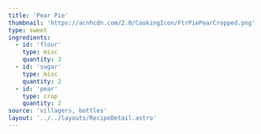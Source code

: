 ```yaml
---
title: 'Pear Pie'
thumbnail: 'https://acnhcdn.com/2.0/CookingIcon/FtrPiePearCropped.png'
type: sweet
ingredients:
  - id: 'flour'
    type: misc
    quantity: 3
  - id: 'sugar'
    type: misc
    quantity: 2
  - id: 'pear'
    type: crop
    quantity: 2
source: 'villagers, bottles'
layout: '../../layouts/RecipeDetail.astro'
---
```

